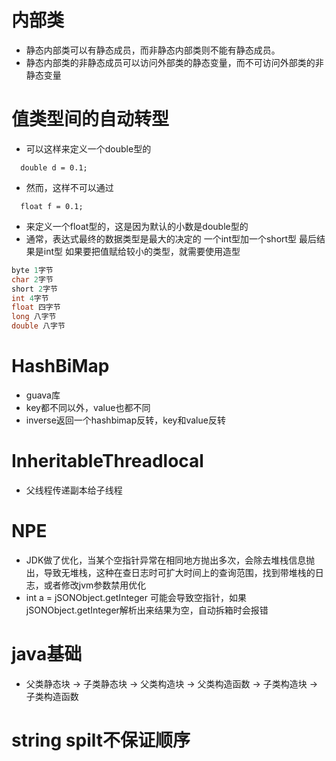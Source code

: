 # 内部类
+ 静态内部类可以有静态成员，而非静态内部类则不能有静态成员。 
+ 静态内部类的非静态成员可以访问外部类的静态变量，而不可访问外部类的非静态变量

# 值类型间的自动转型
+ 可以这样来定义一个double型的
```
  double d = 0.1;
```
+ 然而，这样不可以通过
```
  float f = 0.1;
```
+ 来定义一个float型的，这是因为默认的小数是double型的
+ 通常，表达式最终的数据类型是最大的决定的 一个int型加一个short型 最后结果是int型 如果要把值赋给较小的类型，就需要使用造型
```sql
byte 1字节
char 2字节
short 2字节
int 4字节
float 四字节
long 八字节
double 八字节
```

# HashBiMap
+ guava库
+ key都不同以外，value也都不同
+ inverse返回一个hashbimap反转，key和value反转


# InheritableThreadlocal
+ 父线程传递副本给子线程

 
# NPE
+ JDK做了优化，当某个空指针异常在相同地方抛出多次，会除去堆栈信息抛出，导致无堆栈，这种在查日志时可扩大时间上的查询范围，找到带堆栈的日志，或者修改jvm参数禁用优化
+ int a = jSONObject.getInteger 可能会导致空指针，如果jSONObject.getInteger解析出来结果为空，自动拆箱时会报错


# java基础
+ 父类静态块 -> 子类静态块 -> 父类构造块 -> 父类构造函数 -> 子类构造块 -> 子类构造函数

# string spilt不保证顺序
